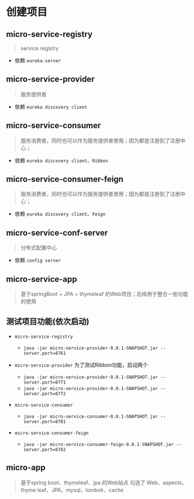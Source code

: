 # 创建项目

## micro-service-registry
> service registry

* 依赖 `eureka-server`

## micro-service-provider
> 服务提供者

* 依赖 `eureka discovery client`

## micro-service-consumer
> 服务消费者，同时也可以作为服务提供者使用；因为都是注册到了注册中心；

* 依赖 `eureka discovery client`、`Ribbon`

## micro-service-consumer-feign
> 服务消费者，同时也可以作为服务提供者使用；因为都是注册到了注册中心；

* 依赖 `eureka discovery client`、`Feign`

## micro-service-conf-server
> 分布式配置中心

* 依赖 `config server`

## micro-service-app
> 基于springBoot + JPA + thymeleaf 的Web项目；后续用于整合一些功能的使用

## 测试项目功能(依次启动)
* `micro-service-registry`
    * `java -jar micro-service-provider-0.0.1-SNAPSHOT.jar --server.port=8761`
    
* `micro-service-provider` 为了测试Ribbon功能，启动两个
    * `java -jar micro-service-provider-0.0.1-SNAPSHOT.jar --server.port=8771`
    * `java -jar micro-service-provider-0.0.1-SNAPSHOT.jar --server.port=8772`
    
* `micro-service-consumer`
    * `java -jar micro-service-consumer-0.0.1-SNAPSHOT.jar --server.port=8781`
    
* `micro-service-consumer-feign`
    * `java -jar micro-service-consumer-feign-0.0.1-SNAPSHOT.jar --server.port=8782`
    
## micro-app
> 基于spring boot、thymeleaf、jpa 的Web站点
> 勾选了 Web、aspects、thyme leaf、JPA、mysql、lombok、cache